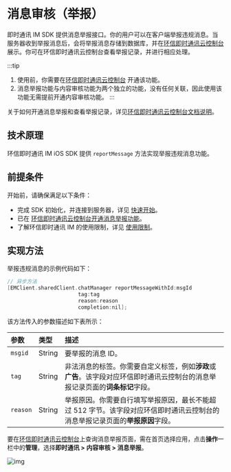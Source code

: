# 消息审核（举报）

<Toc />

即时通讯 IM SDK 提供消息举报接口。你的用户可以在客户端举报违规消息。当服务器收到举报消息后，会将举报消息存储到数据库，并在[环信即时通讯云控制台](https://console.easemob.com/user/login)展示。你可在环信即时通讯云控制台查看举报记录，并进行相应处理。

:::tip
1. 使用前，你需要在[环信即时通讯云控制台](https://console.easemob.com/user/login) 开通该功能。
2. 消息举报功能与内容审核功能为两个独立的功能，没有任何关联，因此使用该功能无需提前开通内容审核功能。
:::

关于如何开通消息举报和查看举报记录，详见[环信即时通讯云控制台文档说明](/product/enable_and_configure_IM.html#消息举报)。

## 技术原理

环信即时通讯 IM iOS SDK 提供 `reportMessage` 方法实现举报违规消息功能。

## 前提条件

开始前，请确保满足以下条件：

- 完成 SDK 初始化，并连接到服务器，详见 [快速开始](quickstart.html)。
- 已在 [环信即时通讯云控制台开通消息举报功能](/product/enable_and_configure_IM.html#消息举报)。
- 了解环信即时通讯 IM 的使用限制，详见 [使用限制](/product/limitation.html)。

## 实现方法

举报违规消息的示例代码如下：

```objectivec
// 异步方法
[EMClient.sharedClient.chatManager reportMessageWithId:msgId
                       tag:tag
                       reason:reason
                       completion:nil];
```

该方法传入的参数描述如下表所示：

| 参数       | 类型   | 描述 | 
| :--------- | :----- | :------- | 
| `msgid`     | String | 要举报的消息 ID。 | 
| `tag` | String | 非法消息的标签。你需要自定义标签，例如**涉政**或**广告**。该字段对应环信即时通讯云控制台的消息举报记录页面的**词条标记**字段。 | 
| `reason` | String | 举报原因。你需要自行填写举报原因，最长不能超过 512 字节。该字段对应环信即时通讯云控制台的消息举报记录页面的**举报原因**字段。 |

要在[环信即时通讯云控制台](https://console.easemob.com/user/login)上查询消息举报页面，需在首页选择应用，点击**操作**一栏中的**管理**，选择**即时通讯 > 内容审核 > 消息举报**。

![img](/images/android/message_report.png)